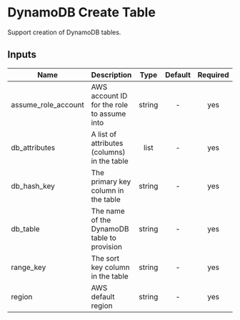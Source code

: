 # DynamoDB Create Table

Support creation of DynamoDB tables.

## Inputs

| Name | Description | Type | Default | Required |
|------|-------------|:----:|:-----:|:-----:|
| assume\_role\_account | AWS account ID for the role to assume into | string | - | yes |
| db\_attributes | A list of attributes (columns) in the table | list | - | yes |
| db\_hash\_key | The primary key column in the table | string | - | yes |
| db\_table | The name of the DynamoDB table to provision | string | - | yes |
| range\_key | The sort key column in the table | string | - | yes |
| region | AWS default region | string | - | yes |

